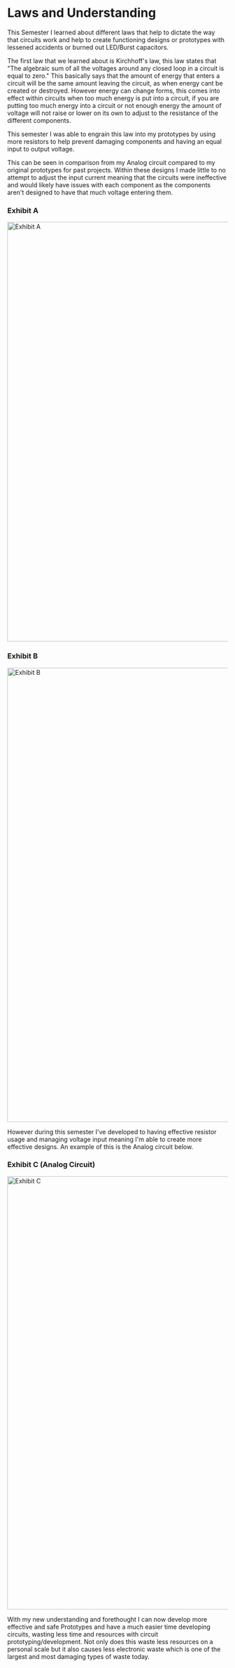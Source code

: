 # Laws and Understanding

This Semester I learned about different laws that help to dictate the way that circuits work and help to create functioning designs or prototypes with lessened accidents or burned out LED/Burst capacitors.

The first law that we learned about is Kirchhoff's law, this law states that 
"The algebraic sum of all the voltages around any closed loop in a circuit is equal to zero."
This basically says that the amount of energy that enters a circuit will be the same amount leaving the circuit, as when energy cant be created or destroyed.
However energy can change forms, this comes into effect within circuits when too much energy is put into a circuit, if you are putting too much energy into a circuit or not enough energy the amount of voltage will not raise or lower on its own to adjust to the resistance of the different components.

This semester I was able to engrain this law into my prototypes by using more resistors to help prevent damaging components and having an equal input to output voltage.

This can be seen in comparison from my Analog circuit compared to my original prototypes for past projects. Within these designs I made little to no attempt to adjust the input current meaning that the circuits were ineffective and would likely have issues with each component as the components aren't designed to have that much voltage entering them.

### Exhibit A

<img width="957" alt="Exhibit A" src="https://github.com/user-attachments/assets/dd821dfd-026a-40a8-8959-3b5be9ffb206">

### Exhibit B

<img width="1036" alt="Exhibit B" src="https://github.com/user-attachments/assets/dda4add7-4330-4ee1-a6d8-6bea173d0607">

However during this semester I've developed to having effective resistor usage and managing voltage input meaning I'm able to create more effective designs. An example of this is the Analog circuit below.

### Exhibit C (Analog Circuit)

<img width="988" alt="Exhibit C" src="https://github.com/user-attachments/assets/8ef5f453-6d1f-4469-87a5-a295a093d6ad">

With my new understanding and forethought I can now develop more effective and safe Prototypes and have a much easier time developing circuits, wasting less time and resources with circuit prototyping/development.
Not only does this waste less resources on a personal scale but it also causes less electronic waste which is one of the largest and most damaging types of waste today.
